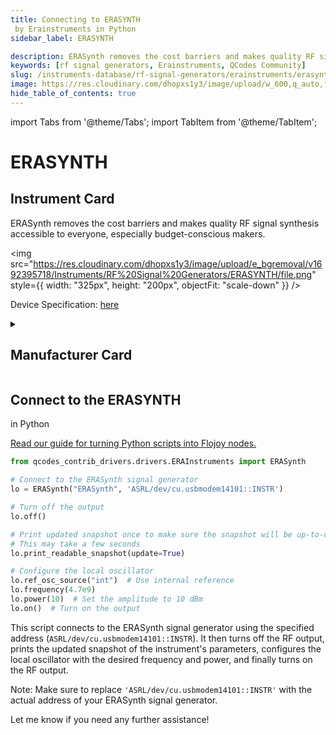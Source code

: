 ```yaml
---
title: Connecting to ERASYNTH
 by Erainstruments in Python
sidebar_label: ERASYNTH

description: ERASynth removes the cost barriers and makes quality RF signal synthesis accessible to everyone, especially budget-conscious makers.
keywords: [rf signal generators, Erainstruments, QCodes Community]
slug: /instruments-database/rf-signal-generators/erainstruments/erasynth
image: https://res.cloudinary.com/dhopxs1y3/image/upload/w_600,q_auto,f_auto/e_bgremoval/v1692395718/Instruments/RF%20Signal%20Generators/ERASYNTH/file.jpg
hide_table_of_contents: true
---
```


import Tabs from '@theme/Tabs';
import TabItem from '@theme/TabItem';

# ERASYNTH


## Instrument Card

<div className="flex">

<div>

ERASynth removes the cost barriers and makes quality RF signal synthesis accessible to everyone, especially budget-conscious makers.

</div>

<img src="https://res.cloudinary.com/dhopxs1y3/image/upload/e_bgremoval/v1692395718/Instruments/RF%20Signal%20Generators/ERASYNTH/file.png" style={{ width: "325px", height: "200px", objectFit: "scale-down" }} />

</div>

<div className="flex text-center">

<p>Device Specification: <a target="\_blank" href="/instruments-database/all-instruments/">here</a></p>

</div>

<details style={{ marginTop: "15px"}}>
<summary><h2>Manufacturer Card</h2></summary>

<img src="https://res.cloudinary.com/dhopxs1y3/image/upload/v1692139600/Instruments/Vendor%20Logos/ERAInstruments.png" style={{ width: "100%", height: "170px",objectFit: "scale-down" }} />

**ERA Instruments** is a startup technology company based in Istanbul, Turkey. With its young and dynamic engineering team, ERA specializes in: RF Signal Generators.

<ul>
  <li>Headquarters: Turkey</li>
  <li>Yearly Revenue (millions, USD): 5.0</li>
  <li>Vendor Website: <a href="https://erainstruments.com/#home">here</a></li>
</ul>
</details>

## Connect to the ERASYNTH
 in Python

[Read our guide for turning Python scripts into Flojoy nodes.](https://docs.flojoy.ai/custom-nodes/creating-custom-node/)
<Tabs>
<TabItem value="QCodes Community" label="QCodes Community">


```python
from qcodes_contrib_drivers.drivers.ERAInstruments import ERASynth

# Connect to the ERASynth signal generator
lo = ERASynth("ERASynth", 'ASRL/dev/cu.usbmodem14101::INSTR')

# Turn off the output
lo.off()

# Print updated snapshot once to make sure the snapshot will be up-to-date
# This may take a few seconds
lo.print_readable_snapshot(update=True)

# Configure the local oscillator
lo.ref_osc_source("int")  # Use internal reference
lo.frequency(4.7e9)
lo.power(10)  # Set the amplitude to 10 dBm
lo.on()  # Turn on the output
```

This script connects to the ERASynth signal generator using the specified address (`ASRL/dev/cu.usbmodem14101::INSTR`). It then turns off the RF output, prints the updated snapshot of the instrument's parameters, configures the local oscillator with the desired frequency and power, and finally turns on the RF output.

Note: Make sure to replace `'ASRL/dev/cu.usbmodem14101::INSTR'` with the actual address of your ERASynth signal generator.

Let me know if you need any further assistance!

</TabItem>
</Tabs>